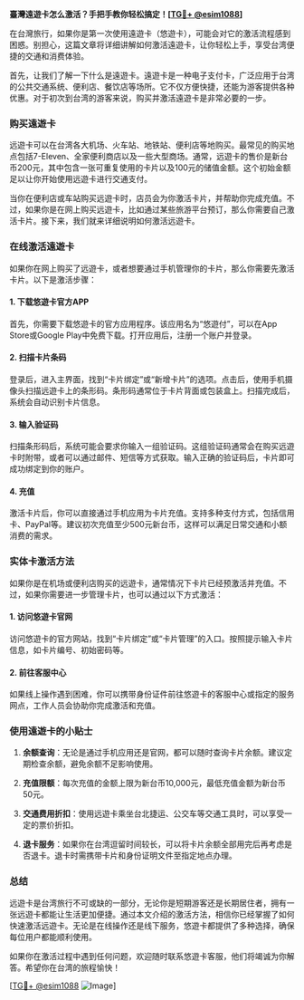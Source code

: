 **臺灣遠遊卡怎么激活？手把手教你轻松搞定！[[TG💪+ @esim1088](https://t.me/s/esim1088)]**

在台灣旅行，如果你是第一次使用遠遊卡（悠遊卡），可能会对它的激活流程感到困惑。别担心，这篇文章将详细讲解如何激活遠遊卡，让你轻松上手，享受台湾便捷的交通和消费体验。

首先，让我们了解一下什么是遠遊卡。遠遊卡是一种电子支付卡，广泛应用于台湾的公共交通系统、便利店、餐饮店等场所。它不仅方便快捷，还能为游客提供各种优惠。对于初次到台湾的游客来说，购买并激活遠遊卡是非常必要的一步。

### **购买遠遊卡**

远遊卡可以在台湾各大机场、火车站、地铁站、便利店等地购买。最常见的购买地点包括7-Eleven、全家便利商店以及一些大型商场。通常，远遊卡的售价是新台币200元，其中包含一张可重复使用的卡片以及100元的储值金额。这个初始金额足以让你开始使用远遊卡进行交通支付。

当你在便利店或车站购买远遊卡时，店员会为你激活卡片，并帮助你完成充值。不过，如果你是在网上购买远遊卡，比如通过某些旅游平台预订，那么你需要自己激活卡片。接下来，我们就来详细说明如何激活远遊卡。

### **在线激活遠遊卡**

如果你在网上购买了远遊卡，或者想要通过手机管理你的卡片，那么你需要先激活卡片。以下是激活步骤：

#### **1. 下载悠遊卡官方APP**
首先，你需要下载悠遊卡的官方应用程序。该应用名为“悠遊付”，可以在App Store或Google Play中免费下载。打开应用后，注册一个账户并登录。

#### **2. 扫描卡片条码**
登录后，进入主界面，找到“卡片绑定”或“新增卡片”的选项。点击后，使用手机摄像头扫描远遊卡上的条形码。条形码通常位于卡片背面或包装盒上。扫描完成后，系统会自动识别卡片信息。

#### **3. 输入验证码**
扫描条形码后，系统可能会要求你输入一组验证码。这组验证码通常会在购买远遊卡时附带，或者可以通过邮件、短信等方式获取。输入正确的验证码后，卡片即可成功绑定到你的账户。

#### **4. 充值**
激活卡片后，你可以直接通过手机应用为卡片充值。支持多种支付方式，包括信用卡、PayPal等。建议初次充值至少500元新台币，这样可以满足日常交通和小额消费的需求。

### **实体卡激活方法**

如果你是在机场或便利店购买的远遊卡，通常情况下卡片已经预激活并充值。不过，如果你需要进一步管理卡片，也可以通过以下方式激活：

#### **1. 访问悠遊卡官网**
访问悠遊卡的官方网站，找到“卡片绑定”或“卡片管理”的入口。按照提示输入卡片信息，如卡片编号、初始密码等。

#### **2. 前往客服中心**
如果线上操作遇到困难，你可以携带身份证件前往悠遊卡的客服中心或指定的服务网点，工作人员会协助你完成激活和充值。

### **使用遠遊卡的小贴士**

1. **余额查询**：无论是通过手机应用还是官网，都可以随时查询卡片余额。建议定期检查余额，避免余额不足影响使用。
   
2. **充值限额**：每次充值的金额上限为新台币10,000元，最低充值金额为新台币50元。

3. **交通费用折扣**：使用远遊卡乘坐台北捷运、公交车等交通工具时，可以享受一定的票价折扣。

4. **退卡服务**：如果你在台湾逗留时间较长，可以将卡片余额全部用完后再考虑是否退卡。退卡时需携带卡片和身份证明文件至指定地点办理。

### **总结**

远遊卡是台湾旅行不可或缺的一部分，无论你是短期游客还是长期居住者，拥有一张远遊卡都能让生活更加便捷。通过本文介绍的激活方法，相信你已经掌握了如何快速激活远遊卡。无论是在线操作还是线下服务，悠遊卡都提供了多种选择，确保每位用户都能顺利使用。

如果你在激活过程中遇到任何问题，欢迎随时联系悠遊卡客服，他们将竭诚为你解答。希望你在台湾的旅程愉快！

[[TG💪+ @esim1088](https://t.me/s/esim1088) ![Image](https://i.postimg.cc/4NQfJmqS/Snipaste-2025-05-13-00-14-12.png)]